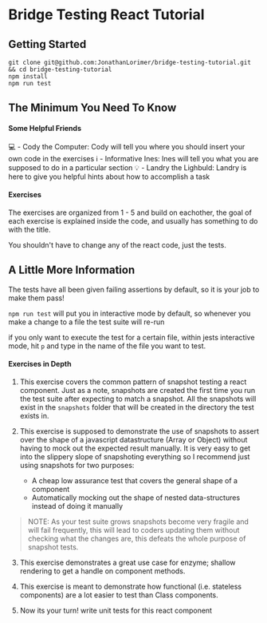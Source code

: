 # Bridge Testing React Tutorial

## Getting Started

```
git clone git@github.com:JonathanLorimer/bridge-testing-tutorial.git && cd bridge-testing-tutorial
npm install
npm run test
```

## The Minimum You Need To Know

#### Some Helpful Friends

💻 - Cody the Computer: Cody will tell you where you should insert your own code in the exercises
ℹ️ - Informative Ines: Ines will tell you what you are supposed to do in a particular section
💡 - Landry the Lighbuld: Landry is here to give you helpful hints about how to accomplish a task

#### Exercises

The exercises are organized from 1 - 5 and build on eachother, the goal of each exercise is explained inside the code, and usually has something to do with the title.

You shouldn't have to change any of the react code, just the tests.

## A Little More Information

The tests have all been given failing assertions by default, so it is your job to make them pass!

`npm run test` will put you in interactive mode by default, so whenever you make a change to a file the test suite will re-run

if you only want to execute the test for a certain file, within jests interactive mode, hit `p` and type in the name of the file you want to test.

#### Exercises in Depth

1. This exercise covers the common pattern of snapshot testing a react component. Just as a note, snapshots are created the first time you run the test suite after expecting to match a snapshot. All the snapshots will exist in the `snapshots` folder that will be created in the directory the test exists in.

2. This exercise is supposed to demonstrate the use of snapshots to assert over the shape of a javascript datastructure (Array or Object) without having to mock out the expected result manually. It is very easy to get into the slippery slope of snapshoting everything so I recommend just using snapshots for two purposes:
   - A cheap low assurance test that covers the general shape of a component
   - Automatically mocking out the shape of nested data-structures instead of doing it manually

> NOTE: As your test suite grows snapshots become very fragile and will fail frequently, this will lead to coders updating them without checking what the changes are, this defeats the whole purpose of snapshot tests.

3. This exercise demonstrates a great use case for enzyme; shallow rendering to get a handle on component methods.

4. This exercise is meant to demonstrate how functional (i.e. stateless components) are a lot easier to test than Class components.

5. Now its your turn! write unit tests for this react component
